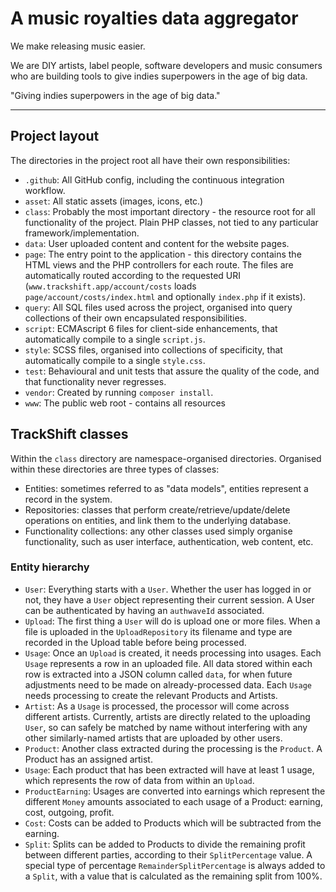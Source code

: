 A music royalties data aggregator
=================================

We make releasing music easier.

We are DIY artists, label people, software developers and music consumers who are building tools to give indies superpowers in the age of big data.

"Giving indies superpowers in the age of big data."

*****

Project layout
--------------

The directories in the project root all have their own responsibilities:

 - `.github`: All GitHub config, including the continuous integration workflow.
 - `asset`: All static assets (images, icons, etc.)
 - `class`: Probably the most important directory - the resource root for all functionality of the project. Plain PHP classes, not tied to any particular framework/implementation.
 - `data`: User uploaded content and content for the website pages.
 - `page`: The entry point to the application - this directory contains the HTML views and the PHP controllers for each route. The files are automatically routed according to the requested URI (`www.trackshift.app/account/costs` loads `page/account/costs/index.html` and optionally `index.php` if it exists).
 - `query`: All SQL files used across the project, organised into query collections of their own encapsulated responsibilities.
 - `script`: ECMAscript 6 files for client-side enhancements, that automatically compile to a single `script.js`.
 - `style`: SCSS files, organised into collections of specificity, that automatically compile to a single `style.css`.
 - `test`: Behavioural and unit tests that assure the quality of the code, and that functionality never regresses.
 - `vendor`: Created by running `composer install`.
 - `www`: The public web root - contains all resources  

TrackShift classes
------------------

Within the `class` directory are namespace-organised directories. Organised within these directories are three types of classes:

- Entities: sometimes referred to as "data models", entities represent a record in the system.
- Repositories: classes that perform create/retrieve/update/delete operations on entities, and link them to the underlying database.
- Functionality collections: any other classes used simply organise functionality, such as user interface, authentication, web content, etc.

### Entity hierarchy

- `User`: Everything starts with a `User`. Whether the user has logged in or not, they have a `User` object representing their current session. A User can be authenticated by having an `authwaveId` associated.
- `Upload`: The first thing a `User` will do is upload one or more files. When a file is uploaded in the `UploadRepository` its filename and type are recorded in the Upload table before being processed.
- `Usage`: Once an `Upload` is created, it needs processing into usages. Each `Usage` represents a row in an uploaded file. All data stored within each row is extracted into a JSON column called `data`, for when future adjustments need to be made on already-processed data. Each `Usage` needs processing to create the relevant Products and Artists.
- `Artist`: As a `Usage` is processed, the processor will come across different artists. Currently, artists are directly related to the uploading `User`, so can safely be matched by name without interfering with any other similarly-named artists that are uploaded by other users.
- `Product`: Another class extracted during the processing is the `Product`. A Product has an assigned artist.
- `Usage`: Each product that has been extracted will have at least 1 usage, which represents the row of data from within an `Upload`.
- `ProductEarning`: Usages are converted into earnings which represent the different `Money` amounts associated to each usage of a Product: earning, cost, outgoing, profit.
- `Cost`: Costs can be added to Products which will be subtracted from the earning.
- `Split`: Splits can be added to Products to divide the remaining profit between different parties, according to their `SplitPercentage` value. A special type of percentage `RemainderSplitPercentage` is always added to a `Split`, with a value that is calculated as the remaining split from 100%.

